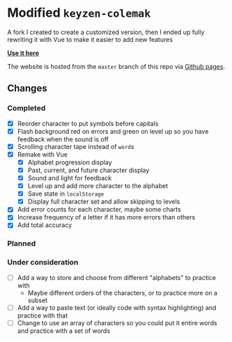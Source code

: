 # Modified `keyzen-colemak`

A fork I created to create a customized version, then I ended up fully rewriting it with Vue to make it easier to add new features

**[Use it here](https://joshgrib.github.io/keyzen-colemak/)**

The website is hosted from the `master` branch of this repo via [Github pages](https://pages.github.com/).

## Changes

### Completed

- [x] Reorder character to put symbols before capitals
- [x] Flash background red on errors and green on level up so you have feedback when the sound is off
- [x] Scrolling character tape instead of `word`s
- [x] Remake with Vue
    - [x] Alphabet progression display
    - [x] Past, current, and future character display
    - [x] Sound and light for feedback
    - [x] Level up and add more character to the alphabet
    - [x] Save state in `localStorage`
    - [x] Display full character set and allow skipping to levels
- [x] Add error counts for each character, maybe some charts
- [x] Increase frequency of a letter if it has more errors than others
- [x] Add total accuracy

### Planned

### Under consideration

- [ ] Add a way to store and choose from different "alphabets" to practice with
    - Maybe different orders of the characters, or to practice more on a subset
- [ ] Add a way to paste text (or ideally code with syntax highlighting) and practice with that
- [ ] Change to use an array of characters so you could put it entire words and practice with a set of words